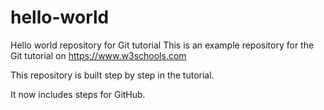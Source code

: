 # hello-world
Hello world repository for Git tutorial
This is an example repository for the Git tutorial on https://www.w3schools.com

This repository is built step by step in the tutorial.

It now includes steps for GitHub.
